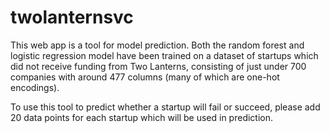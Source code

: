# twolanternsvc
This web app is a tool for model prediction. Both the random forest and logistic regression model have been trained on a dataset of startups which did not receive funding from Two Lanterns, consisting of just under 700 companies with around 477 columns (many of which are one-hot encodings). 

To use this tool to predict whether a startup will fail or succeed, please add 20 data points for each startup which will be used in prediction. 
